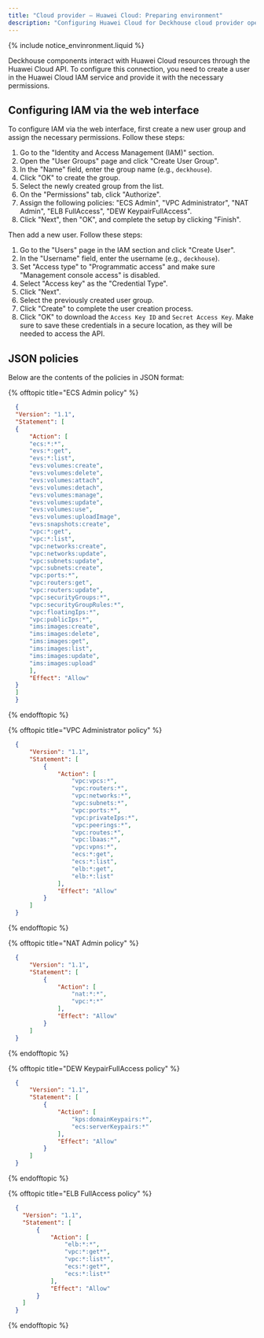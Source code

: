 ```yaml
---
title: "Cloud provider — Huawei Cloud: Preparing environment"
description: "Configuring Huawei Cloud for Deckhouse cloud provider operation."
---
```


{% include notice_envinronment.liquid %}

Deckhouse components interact with Huawei Cloud resources through the Huawei Cloud API. To configure this connection, you need to create a user in the Huawei Cloud IAM service and provide it with the necessary permissions.

## Configuring IAM via the web interface

To configure IAM via the web interface, first create a new user group and assign the necessary permissions. Follow these steps:

1. Go to the "Identity and Access Management (IAM)" section.  
1. Open the "User Groups" page and click "Create User Group".  
1. In the "Name" field, enter the group name (e.g., `deckhouse`).  
1. Click "OK" to create the group.  
1. Select the newly created group from the list.  
1. On the "Permissions" tab, click "Authorize".  
1. Assign the following policies: "ECS Admin", "VPC Administrator", "NAT Admin", "ELB FullAccess", "DEW KeypairFullAccess".  
1. Click "Next", then "OK", and complete the setup by clicking "Finish".  

Then add a new user. Follow these steps:

1. Go to the "Users" page in the IAM section and click "Create User".
1. In the "Username" field, enter the username (e.g., `deckhouse`).
1. Set "Access type" to "Programmatic access" and make sure "Management console access" is disabled.
1. Select "Access key" as the "Credential Type".
1. Click "Next".
1. Select the previously created user group.
1. Click "Create" to complete the user creation process.
1. Click "OK" to download the `Access Key ID` and `Secret Access Key`. Make sure to save these credentials in a secure location, as they will be needed to access the API.

## JSON policies

Below are the contents of the policies in JSON format:

{% offtopic title="ECS Admin policy" %}

```json
  {
  "Version": "1.1",
  "Statement": [
  {
      "Action": [
      "ecs:*:*",
      "evs:*:get",
      "evs:*:list",
      "evs:volumes:create",
      "evs:volumes:delete",
      "evs:volumes:attach",
      "evs:volumes:detach",
      "evs:volumes:manage",
      "evs:volumes:update",
      "evs:volumes:use",
      "evs:volumes:uploadImage",
      "evs:snapshots:create",
      "vpc:*:get",
      "vpc:*:list",
      "vpc:networks:create",
      "vpc:networks:update",
      "vpc:subnets:update",
      "vpc:subnets:create",
      "vpc:ports:*",
      "vpc:routers:get",
      "vpc:routers:update",
      "vpc:securityGroups:*",
      "vpc:securityGroupRules:*",
      "vpc:floatingIps:*",
      "vpc:publicIps:*",
      "ims:images:create",
      "ims:images:delete",
      "ims:images:get",
      "ims:images:list",
      "ims:images:update",
      "ims:images:upload"
      ],
      "Effect": "Allow"
  }
  ]
  }
```

{% endofftopic %}

{% offtopic title="VPC Administrator policy" %}

```json
  {
      "Version": "1.1",
      "Statement": [
          {
              "Action": [
                  "vpc:vpcs:*",
                  "vpc:routers:*",
                  "vpc:networks:*",
                  "vpc:subnets:*",
                  "vpc:ports:*",
                  "vpc:privateIps:*",
                  "vpc:peerings:*",
                  "vpc:routes:*",
                  "vpc:lbaas:*",
                  "vpc:vpns:*",
                  "ecs:*:get",
                  "ecs:*:list",
                  "elb:*:get",
                  "elb:*:list"
              ],
              "Effect": "Allow"
          }
      ]
  }
```

{% endofftopic %}

{% offtopic title="NAT Admin policy" %}

```json
  {
      "Version": "1.1",
      "Statement": [
          {
              "Action": [
                  "nat:*:*",
                  "vpc:*:*"
              ],
              "Effect": "Allow"
          }
      ]
  }
```

{% endofftopic %}

{% offtopic title="DEW KeypairFullAccess policy" %}

```json
  {
      "Version": "1.1",
      "Statement": [
          {
              "Action": [
                  "kps:domainKeypairs:*",
                  "ecs:serverKeypairs:*"
              ],
              "Effect": "Allow"
          }
      ]
  }
```

{% endofftopic %}

{% offtopic title="ELB FullAccess policy" %}

```json
  {
    "Version": "1.1",
    "Statement": [
        {
            "Action": [
                "elb:*:*",
                "vpc:*:get*",
                "vpc:*:list*",
                "ecs:*:get*",
                "ecs:*:list*"
            ],
            "Effect": "Allow"
        }
    ]
  }
```

{% endofftopic %}
